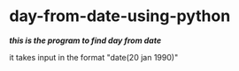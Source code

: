 # day-from-date-using-python
<html>
<head>
  <b><i>this is the program to find day from date</i></b></head>
<p>it takes input in the format "date(20 jan 1990)"</p>
</html>
